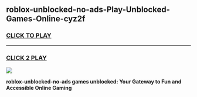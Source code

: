 
## roblox-unblocked-no-ads-Play-Unblocked-Games-Online-cyz2f
<h3>
<a href="https://premium76.site?title=roblox-unblocked-no-ads&ref=25A">CLICK TO PLAY</a></h3>
<hr>

<h3>
<a href="https://premium76.site?title=roblox-unblocked-no-ads&ref=25A">CLICK 2 PLAY</a>
  
</h3>

<a href="https://premium76.site?title=roblox-unblocked-no-ads&ref=25A"><img src="https://clearcache.store/games.png"></a>


**roblox-unblocked-no-ads games unblocked: Your Gateway to Fun and Accessible Online Gaming**
